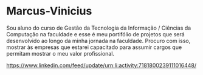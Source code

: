 # Marcus-Vinicius
Sou aluno do curso de Gestão da Tecnologia da Informação / Ciências da Computação
na faculdade e esse é meu portifólio de projetos que será desenvolvido ao longo da
minha jornada na faculdade. Procuro com isso, mostrar às empresas que estarei
capacitado para assumir cargos que permitam mostrar o meu valor profissional.

https://www.linkedin.com/feed/update/urn:li:activity:7181800239111016448/
